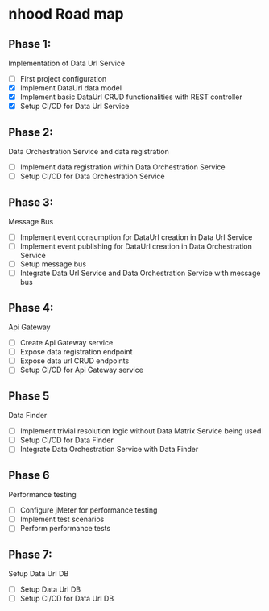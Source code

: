 # nhood Road map

## Phase 1: 

Implementation of Data Url Service

- [ ] First project configuration
- [x] Implement DataUrl data model
- [x] Implement basic DataUrl CRUD functionalities with REST controller
- [x] Setup CI/CD for Data Url Service

## Phase 2:

Data Orchestration Service and data registration

- [ ] Implement data registration within Data Orchestration Service
- [ ] Setup CI/CD for Data Orchestration Service

## Phase 3: 

Message Bus

- [ ] Implement event consumption for DataUrl creation in Data Url Service
- [ ] Implement event publishing for DataUrl creation in Data Orchestration Service
- [ ] Setup message bus
- [ ] Integrate Data Url Service and Data Orchestration Service with message bus

## Phase 4:

Api Gateway

- [ ] Create Api Gateway service
- [ ] Expose data registration endpoint
- [ ] Expose data url CRUD endpoints
- [ ] Setup CI/CD for Api Gateway service

## Phase 5

Data Finder

- [ ] Implement trivial resolution logic without Data Matrix Service being used
- [ ] Setup CI/CD for Data Finder
- [ ] Integrate Data Orchestration Service with Data Finder

## Phase 6

Performance testing

- [ ] Configure jMeter for performance testing
- [ ] Implement test scenarios
- [ ] Perform performance tests

## Phase 7: 

Setup Data Url DB

- [ ] Setup Data Url DB
- [ ] Setup CI/CD for Data Url DB
